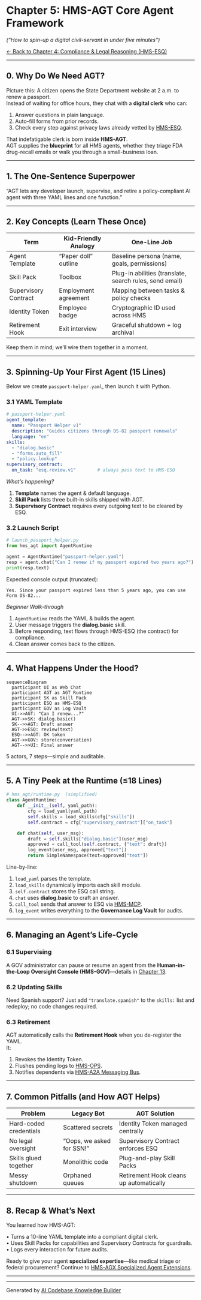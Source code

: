 # Chapter 5: HMS-AGT Core Agent Framework
*(“How to spin-up a digital civil-servant in under five minutes”)*
  
[← Back to Chapter&nbsp;4: Compliance & Legal Reasoning (HMS-ESQ)](04_compliance___legal_reasoning__hms_esq__.md)

---

## 0. Why Do We Need AGT?

Picture this: A citizen opens the State Department website at 2 a.m. to renew a passport.  
Instead of waiting for office hours, they chat with a **digital clerk** who can:

1. Answer questions in plain language.  
2. Auto-fill forms from prior records.  
3. Check every step against privacy laws already vetted by [HMS-ESQ](04_compliance___legal_reasoning__hms_esq__.md).  

That indefatigable clerk is born inside **HMS-AGT**.  
AGT supplies the **blueprint** for all HMS agents, whether they triage FDA drug-recall emails or walk you through a small-business loan.

---

## 1. The One-Sentence Superpower

“AGT lets any developer launch, supervise, and retire a policy-compliant AI agent with three YAML lines and one function.”

---

## 2. Key Concepts (Learn These Once)

| Term | Kid-Friendly Analogy | One-Line Job |
|------|----------------------|--------------|
| Agent Template | “Paper doll” outline | Baseline persona (name, goals, permissions) |
| Skill Pack | Toolbox | Plug-in abilities (translate, search rules, send email) |
| Supervisory Contract | Employment agreement | Mapping between tasks & policy checks |
| Identity Token | Employee badge | Cryptographic ID used across HMS |
| Retirement Hook | Exit interview | Graceful shutdown + log archival |

Keep them in mind; we’ll wire them together in a moment.

---

## 3. Spinning-Up Your First Agent (15 Lines)

Below we create `passport-helper.yaml`, then launch it with Python.

### 3.1 YAML Template  

```yaml
# passport-helper.yaml
agent_template:
  name: "Passport Helper v1"
  description: "Guides citizens through DS-82 passport renewals"
  language: "en"
skills:
  - "dialog.basic"
  - "forms.auto_fill"
  - "policy.lookup"
supervisory_contract:
  on_task: "esq.review.v1"        # always pass text to HMS-ESQ
```

*What’s happening?*  
1. **Template** names the agent & default language.  
2. **Skill Pack** lists three built-in skills shipped with AGT.  
3. **Supervisory Contract** requires every outgoing text to be cleared by ESQ.

### 3.2 Launch Script  

```python
# launch_passport_helper.py
from hms_agt import AgentRuntime

agent = AgentRuntime("passport-helper.yaml")
resp = agent.chat("Can I renew if my passport expired two years ago?")
print(resp.text)
```

Expected console output (truncated):

```
Yes. Since your passport expired less than 5 years ago, you can use Form DS-82...
```

*Beginner Walk-through*  
1. `AgentRuntime` reads the YAML & builds the agent.  
2. User message triggers the **dialog.basic** skill.  
3. Before responding, text flows through HMS-ESQ (the contract) for compliance.  
4. Clean answer comes back to the citizen.

---

## 4. What Happens Under the Hood?

```mermaid
sequenceDiagram
  participant UI as Web Chat
  participant AGT as AGT Runtime
  participant SK as Skill Pack
  participant ESQ as HMS-ESQ
  participant GOV as Log Vault
  UI->>AGT: "Can I renew...?"
  AGT->>SK: dialog.basic()
  SK-->>AGT: Draft answer
  AGT->>ESQ: review(text)
  ESQ-->>AGT: OK token
  AGT->>GOV: store(conversation)
  AGT-->>UI: Final answer
```

5 actors, 7 steps—simple and auditable.

---

## 5. A Tiny Peek at the Runtime (≤18 Lines)

```python
# hms_agt/runtime.py  (simplified)
class AgentRuntime:
    def __init__(self, yaml_path):
        cfg = load_yaml(yaml_path)
        self.skills = load_skills(cfg["skills"])
        self.contract = cfg["supervisory_contract"]["on_task"]

    def chat(self, user_msg):
        draft = self.skills["dialog.basic"](user_msg)
        approved = call_tool(self.contract, {"text": draft})
        log_event(user_msg, approved["text"])
        return SimpleNamespace(text=approved["text"])
```

Line-by-line:

1. `load_yaml` parses the template.  
2. `load_skills` dynamically imports each skill module.  
3. `self.contract` stores the ESQ call string.  
4. `chat` uses **dialog.basic** to craft an answer.  
5. `call_tool` sends that answer to ESQ via [HMS-MCP](02_model_context_protocol__hms_mcp__.md).  
6. `log_event` writes everything to the **Governance Log Vault** for audits.

---

## 6. Managing an Agent’s Life-Cycle

### 6.1 Supervising  
A GOV administrator can pause or resume an agent from the **Human-in-the-Loop Oversight Console (HMS-GOV)**—details in [Chapter&nbsp;13](13_human_in_the_loop_oversight_console__hms_gov__.md).

### 6.2 Updating Skills  
Need Spanish support? Just add `"translate.spanish"` to the `skills:` list and redeploy; no code changes required.

### 6.3 Retirement  
AGT automatically calls the **Retirement Hook** when you de-register the YAML.  
It:

1. Revokes the Identity Token.  
2. Flushes pending logs to [HMS-OPS](11_operational_nerve_center__hms_ops__.md).  
3. Notifies dependents via [HMS-A2A Messaging Bus](07_hms_a2a_inter_agency_messaging_bus_.md).

---

## 7. Common Pitfalls (and How AGT Helps)

Problem | Legacy Bot | AGT Solution
--------|------------|-------------
Hard-coded credentials | Scattered secrets | Identity Token managed centrally
No legal oversight | “Oops, we asked for SSN!” | Supervisory Contract enforces ESQ
Skills glued together | Monolithic code | Plug-and-play Skill Packs
Messy shutdown | Orphaned queues | Retirement Hook cleans up automatically

---

## 8. Recap & What’s Next

You learned how HMS-AGT:

• Turns a 10-line YAML template into a compliant digital clerk.  
• Uses Skill Packs for capabilities and Supervisory Contracts for guardrails.  
• Logs every interaction for future audits.

Ready to give your agent **specialized expertise**—like medical triage or federal procurement? Continue to [HMS-AGX Specialized Agent Extensions](06_hms_agx_specialized_agent_extensions_.md).

---

---

Generated by [AI Codebase Knowledge Builder](https://github.com/The-Pocket/Tutorial-Codebase-Knowledge)